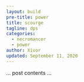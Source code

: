 ```yaml
---
layout: build
pre-title: power
title: scourge
tagline: dps
categories:
  - necromancer
  - power
author: Xivor
updated: September 11, 2020
---
```


… post contents …